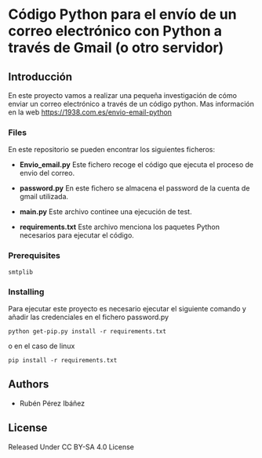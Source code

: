 # Código Python para el envío de un correo electrónico con Python a través de Gmail (o otro servidor)


## Introducción

En este proyecto vamos a realizar una pequeña investigación de cómo enviar un correo electrónico a través de un código 
python. Mas información en la web https://1938.com.es/envio-email-python

### Files

En este repositorio se pueden encontrar los siguientes ficheros:

* **Envio_email.py** Este fichero recoge el código que ejecuta el proceso de envio del correo. 
  
* **password.py** En este fichero se almacena el password de la cuenta de gmail utilizada. 
  
* **main.py**  Este archivo continee una ejecución de test. 

* **requirements.txt** Este archivo menciona los paquetes Python necesarios para ejecutar el código.

### Prerequisites

```
smtplib
```

### Installing
Para ejecutar este proyecto es necesario ejecutar el siguiente comando y añadir las credenciales en el fichero password.py 

```
python get-pip.py install -r requirements.txt
```
o en el caso de linux

```
pip install -r requirements.txt
```

## Authors
* Rubén Pérez Ibáñez

## License
Released Under CC BY-SA 4.0 License

